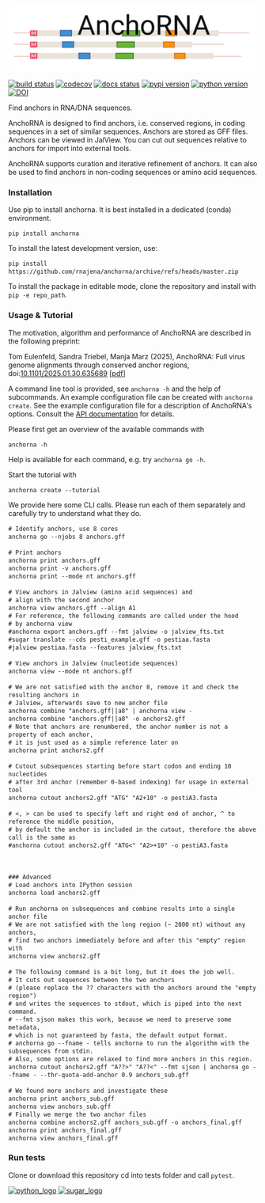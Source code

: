 <img src="https://raw.githubusercontent.com/rnajena/anchorna/master/docs/_static/anchorna_logo.png" alt="logo" width="600">

[![build status](https://github.com/rnajena/anchorna/workflows/tests/badge.svg)](https://github.com/rnajena/anchorna/actions)
[![codecov](https://codecov.io/gh/rnajena/anchorna/branch/master/graph/badge.svg)](https://codecov.io/gh/rnajena/anchorna)
[![docs status](https://readthedocs.org/projects/anchorna/badge/?version=latest)](https://anchorna.readthedocs.io)
[![pypi version](https://img.shields.io/pypi/v/anchorna.svg)](https://pypi.python.org/pypi/anchorna)
[![python version](https://img.shields.io/pypi/pyversions/anchorna.svg)](https://python.org)
[![DOI](https://zenodo.org/badge/DOI/10.5281/zenodo.12190267.svg)](https://doi.org/10.5281/zenodo.12190267)

Find anchors in RNA/DNA sequences.

AnchoRNA is designed to find anchors, i.e. conserved regions, in coding sequences in a set of similar sequences. Anchors are stored as GFF files.
Anchors can be viewed in JalView. You can cut out sequences relative to anchors for import into external tools.

AnchoRNA supports curation and iterative refinement of anchors. It can also be used to find anchors in non-coding sequences or amino acid sequences.

### Installation

Use pip to install anchorna. It is best installed in a dedicated (conda) environment.

```
pip install anchorna
```

To install the latest development version, use:

```
pip install https://github.com/rnajena/anchorna/archive/refs/heads/master.zip
```

To install the package in editable mode, clone the repository and install with `pip -e repo_path`.

### Usage & Tutorial

The motivation, algorithm and performance of AnchoRNA are described in the following preprint:

Tom Eulenfeld, Sandra Triebel, Manja Marz (2025),
AnchoRNA: Full virus genome alignments through conserved anchor regions,
doi:[10.1101/2025.01.30.635689](https://doi.org/10.1101/2025.01.30.635689)
[[pdf](https://www.biorxiv.org/content/10.1101/2025.01.30.635689.full.pdf)]

A command line tool is provided, see `anchorna -h` and the help of subcommands. An example configuration file can be created with `anchorna create`.
See the example configuration file for a description of AnchoRNA's options. Consult the [API documentation](https://anchorna.readthedocs.io) for details.

Please first get an overview of the available commands with

```
anchorna -h
```

Help is available for each command, e.g. try `anchorna go -h`.

Start the tutorial with

```
anchorna create --tutorial
```

We provide here some CLI calls. Please run each of them separately and carefully try to understand what they do.

```
# Identify anchors, use 8 cores
anchorna go --njobs 8 anchors.gff

# Print anchors
anchorna print anchors.gff
anchorna print -v anchors.gff
anchorna print --mode nt anchors.gff

# View anchors in Jalview (amino acid sequences) and
# align with the second anchor
anchorna view anchors.gff --align A1
# For reference, the following commands are called under the hood
# by anchorna view
#anchorna export anchors.gff --fmt jalview -o jalview_fts.txt
#sugar translate --cds pesti_example.gff -o pestiaa.fasta
#jalview pestiaa.fasta --features jalview_fts.txt

# View anchors in Jalview (nucleotide sequences)
anchorna view --mode nt anchors.gff

# We are not satisfied with the anchor 8, remove it and check the resulting anchors in
# Jalview, afterwards save to new anchor file
anchorna combine "anchors.gff||a8" | anchorna view -
anchorna combine "anchors.gff||a8" -o anchors2.gff
# Note that anchors are renumbered, the anchor number is not a property of each anchor,
# it is just used as a simple reference later on
anchorna print anchors2.gff

# Cutout subsequences starting before start codon and ending 10 nucleotides
# after 3rd anchor (remember 0-based indexing) for usage in external tool
anchorna cutout anchors2.gff "ATG" "A2+10" -o pestiA3.fasta

# <, > can be used to specify left and right end of anchor, ^ to reference the middle position,
# by default the anchor is included in the cutout, therefore the above call is the same as
#anchorna cutout anchors2.gff "ATG<" "A2>+10" -o pestiA3.fasta



### Advanced
# Load anchors into IPython session
anchorna load anchors2.gff

# Run anchorna on subsequences and combine results into a single anchor file
# We are not satisfied with the long region (~ 2000 nt) without any anchors,
# find two anchors immediately before and after this "empty" region with
anchorna view anchors2.gff

# The following command is a bit long, but it does the job well.
# It cuts out sequences between the two anchors
# (please replace the ?? characters with the anchors around the "empty region")
# and writes the sequences to stdout, which is piped into the next command.
# --fmt sjson makes this work, because we need to preserve some metadata,
# which is not guaranteed by fasta, the default output format.
# anchorna go --fname - tells anchorna to run the algorithm with the subsequences from stdin.
# Also, some options are relaxed to find more anchors in this region.
anchorna cutout anchors2.gff "A??>" "A??<" --fmt sjson | anchorna go --fname - --thr-quota-add-anchor 0.9 anchors_sub.gff

# We found more anchors and investigate these
anchorna print anchors_sub.gff
anchorna view anchors_sub.gff
# Finally we merge the two anchor files
anchorna combine anchors2.gff anchors_sub.gff -o anchors_final.gff
anchorna print anchors_final.gff
anchorna view anchors_final.gff
```

### Run tests

Clone or download this repository cd into tests folder and call `pytest`.

[<img src="https://www.python.org/static/community_logos/python-powered-w-200x80.png" alt="python_logo" width="200">](https://www.python.org/)
[<img src="https://raw.github.com/rnajena/sugar/logo/sugar_logo.png" alt="sugar_logo" width="200">](https://github.com/rnajena/sugar)
